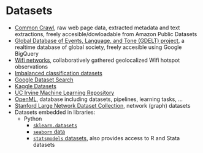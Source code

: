 # Datasets
- [Common Crawl](http://commoncrawl.org/), raw web page data, extracted metadata and text extractions, freely accesible/dowloadable from Amazon Public Datasets  
- [Global Database of Events, Language, and Tone (GDELT) project](https://www.gdeltproject.org/), a realtime database of global society, freely accesible using Google BigQuery
- [Wifi networks](https://wigle.net/), collaboratively gathered geolocalized Wifi hotspot observations
- [Imbalanced classification datasets](https://machinelearningmastery.com/standard-machine-learning-datasets-for-imbalanced-classification/)
- [Google Dataset Search](https://datasetsearch.research.google.com/)
- [Kaggle Datasets](https://www.kaggle.com/datasets)
- [UC Irvine Machine Learning Repository](http://archive.ics.uci.edu/ml/index.php)
- [OpenML](https://www.openml.org/), database including datasets, pipelines, learning tasks, ...
- [Stanford Large Network Dataset Collection](http://snap.stanford.edu/data/), network (graph) datasets
- Datasets embedded in libraries:
  - Python
    - [`sklearn.datasets`](https://scikit-learn.org/stable/datasets/index.html)
    - [`seaborn` data](https://github.com/mwaskom/seaborn-data)
    - [`statsmodels` datasets](https://www.statsmodels.org/stable/datasets/index.html#datasets), also provides access to R and Stata datasets
